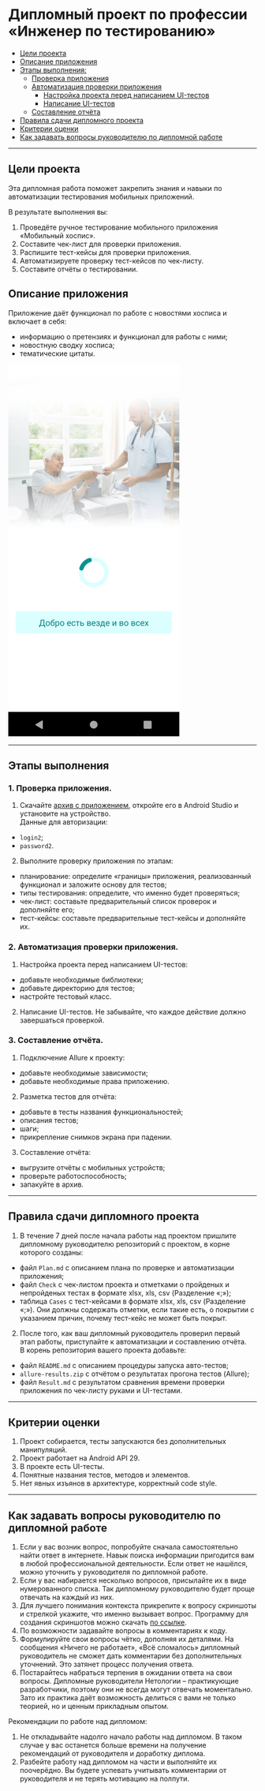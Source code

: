 # Дипломный проект по профессии «Инженер по тестированию»

* [Цели проекта](#цели-проекта)
* [Описание приложения](#описание-приложения)
* [Этапы выполнения:](#этапы-выполнения)
    * [Проверка приложения](#проверка-приложения)
    * [Автоматизация проверки приложения](#автоматизация-проверки-приложения)
        * [Настройка проекта перед написанием UI-тестов](#настройка-проекта-перед-написанием-ui-тестов)  
        * [Написание UI-тестов](#написание-ui-тестов) 
    * [Составление отчёта](#составление-отчета)
* [Правила сдачи дипломного проекта](#правила-сдачи-дипломного-проекта)
* [Критерии оценки](#критерии-оценки)
* [Как задавать вопросы руководителю по дипломной работе](#как-задавать-вопросы-руководителю-по-дипломной-работе)

---

## Цели проекта

Эта дипломная работа поможет закрепить знания и навыки по автоматизации тестирования мобильных приложений.   

В результате выполнения вы:
1. Проведёте ручное тестирование мобильного приложения «Мобильный хоспис».
2. Составите чек-лист для проверки приложения.
3. Распишите тест-кейсы для проверки приложения.
4. Автоматизируете проверку тест-кейсов по чек-листу.
5. Составите отчёты о тестировании.

## Описание приложения

Приложение даёт функционал по работе с новостями хосписа и включает в себя:
- информацию о претензиях и функционал для работы с ними;
- новостную сводку хосписа;
- тематические цитаты.

![](pic/app.png)


---

## Этапы выполнения

### 1. Проверка приложения.

1. Скачайте [архив с приложением](https://drive.google.com/drive/u/1/folders/14Sl8CAiIzFqtyXx6BAmWVlbu3_cXXzH1), откройте его в Android Studio и установите на устройство.   
Данные для авторизации:

- `login2`;
- `password2`.

2. Выполните проверку приложения по этапам: 
- планирование: определите «границы» приложения, реализованный функционал и заложите основу для тестов;
- типы тестирования: определите, что именно будет проверяться;
- чек-лист: составьте предварительный список проверок и дополняйте его;
- тест-кейсы: составьте предварительные тест-кейсы и дополняйте их. 

### 2. Автоматизация проверки приложения.

1. Настройка проекта перед написанием UI-тестов:
- добавьте необходимые библиотеки;  
- добавьте директорию для тестов;    
- настройте тестовый класс.

2. Написание UI-тестов.
Не забывайте, что каждое действие должно завершаться проверкой.

### 3. Составление отчёта.

1. Подключение Allure к проекту:
- добавьте необходимые зависимости; 
- добавьте необходимые права приложению.

2. Разметка тестов для отчёта:
- добавьте в тесты названия функциональностей; 
- описания тестов; 
- шаги;   
- прикрепление снимков экрана при падении.

3. Составление отчёта:
- выгрузите отчёты с мобильных устройств;  
- проверьте работоспособность;  
- запакуйте в архив.

---
## Правила сдачи дипломного проекта

1. В течение 7 дней после начала работы над проектом пришлите дипломному руководителю репозиторий с проектом, в корне которого созданы:

-  файл `Plan.md` с описанием плана по проверке и автоматизации приложения;
-  файл `Check` с чек-листом проекта и отметками о пройденых и непройденых тестах в формате xlsx, xls, csv (Разделение «;»);
-  таблица `Cases` с тест-кейсами в формате xlsx, xls, csv (Разделение «;»). Они должны содержать отметки, если такие есть, о покрытии с указанием причин, почему тест-кейс не может быть покрыт.

2. После того, как ваш дипломный руководитель проверил первый этап работы, приступайте к автоматизации и составлению отчёта.  
В корень репозитория вашего проекта добавьте:
-  файл `README.md` с описанием процедуры запуска авто-тестов;
-  `allure-results.zip` с отчётом о результатах прогона тестов (Allure);
-  файл `Result.md` с результатом сравнения времени проверки приложения по чек-листу руками и UI-тестами.

---
## Критерии оценки

1. Проект собирается, тесты запускаются без дополнительных манипуляций.
2. Проект работает на Android API 29.
3. В проекте есть UI-тесты.
4. Понятные названия тестов, методов и элементов. 
5. Нет явных изъянов в архитектуре, корректный code style.

---

## Как задавать вопросы руководителю по дипломной работе

1. Если у вас возник вопрос, попробуйте сначала самостоятельно найти ответ в интернете. Навык поиска информации пригодится вам в любой профессиональной деятельности. Если ответ не нашёлся, можно уточнить у руководителя по дипломной работе.
2. Если у вас набирается несколько вопросов, присылайте их в виде нумерованного списка. Так дипломному руководителю будет проще отвечать на каждый из них.
3. Для лучшего понимания контекста прикрепите к вопросу скриншоты и стрелкой укажите, что именно вызывает вопрос. Программу для создания скриншотов можно скачать [по ссылке](https://app.prntscr.com/ru/).
4. По возможности задавайте вопросы в комментариях к коду.
5. Формулируйте свои вопросы чётко, дополняя их деталями. На сообщения «Ничего не работает», «Всё сломалось» дипломный руководитель не сможет дать комментарии без дополнительных уточнений. Это затянет процесс получения ответа. 
6. Постарайтесь набраться терпения в ожидании ответа на свои вопросы. Дипломные руководители Нетологии – практикующие разработчики, поэтому они не всегда могут отвечать моментально. Зато их практика даёт возможность делиться с вами не только теорией, но и ценным прикладным опытом.  

Рекомендации по работе над дипломом:

1. Не откладывайте надолго начало работы над дипломом. В таком случае у вас останется больше времени на получение рекомендаций от руководителя и доработку диплома.
2. Разбейте работу над дипломом на части и выполняйте их поочерёдно. Вы будете успевать учитывать комментарии от руководителя и не терять мотивацию на полпути. 
